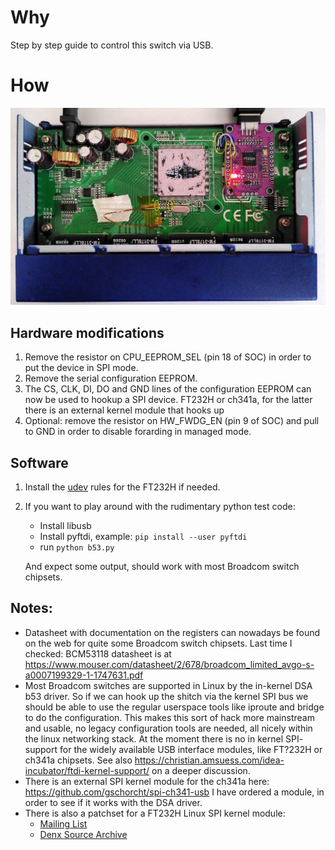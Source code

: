 # Why

Step by step guide to control this switch via USB.

# How


![GS108 V3 modification](/vendor/Netgear/GS108-v3/Netgear%20GS108%20modified.jpg)

## Hardware modifications
 1. Remove the resistor on CPU_EEPROM_SEL (pin 18 of SOC) in order to put the device in SPI mode.
 2. Remove the serial configuration EEPROM.
 3. The CS, CLK, DI, DO and GND lines of the configuration EEPROM can now be used to hookup a SPI device.
   FT232H or ch341a, for the latter there is an external kernel module that hooks up 
 4. Optional: remove the resistor on HW_FWDG_EN (pin 9 of SOC) and pull to GND in order to disable forarding in managed mode.

## Software
  1. Install the [udev](/src/99-ftdi-udev.conf) rules for the FT232H if needed.
  2. If you want to play around with the rudimentary python test code:
      * Install libusb 
      * Install pyftdi, example: `pip install --user pyftdi`
      * run `python b53.py`
 
     And expect some output, should work with most Broadcom switch chipsets.

## Notes:
 - Datasheet with documentation on the registers can nowadays be found on the web for quite some Broadcom switch chipsets.
   Last time I checked: BCM53118 datasheet is at https://www.mouser.com/datasheet/2/678/broadcom_limited_avgo-s-a0007199329-1-1747631.pdf
 - Most Broadcom switches are supported in Linux by the in-kernel DSA b53 driver.
   So if we can hook up the shitch via the kernel SPI bus we should be able to use the regular userspace tools like iproute and bridge to do the configuration.
   This makes this sort of hack more mainstream and usable, no legacy configuration tools are needed, all nicely within the linux networking stack.
   At the moment there is no in kernel SPI- support for the widely available USB interface modules, like FT?232H or ch341a chipsets.
   See also https://christian.amsuess.com/idea-incubator/ftdi-kernel-support/ on a deeper discussion.
 - There is an external SPI kernel module for the ch341a here: https://github.com/gschorcht/spi-ch341-usb
   I have ordered a module, in order to see if it works with the DSA driver.
 - There is also a patchset for a FT232H Linux SPI kernel module:
   - [Mailing List](https://lore.kernel.org/lkml/20190221202506.17744-3-agust@denx.de/)
   - [Denx Source Archive](https://source.denx.de/denx/fpga-cfg)

